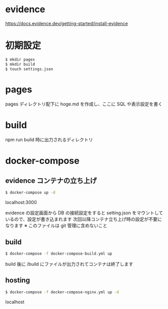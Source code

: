 # evidence
https://docs.evidence.dev/getting-started/install-evidence

# 初期設定
```sh
$ mkdir pages
$ mkdir build
$ touch settings.json
```

# pages
pages ディレクトリ配下に hoge.md を作成し、ここに SQL や表示設定を書く

# build
npm run build 時に出力されるディレクトリ

# docker-compose
## evidence コンテナの立ち上げ

```sh
$ docker-compose up -d
```

localhost:3000

evidence の設定画面から DB の接続設定をすると
setting.json をマウントしているので、設定が書き込まれます
次回以降コンテナ立ち上げ時の設定が不要になります
※ このファイルは git 管理に含めないこと

## build

```sh
$ docker-compose -f docker-compose-build.yml up
```

build 後に /build にファイルが出力されてコンテナは終了します

## hosting

```sh
$ docker-compose -f docker-compose-nginx.yml up -d
```

localhost
